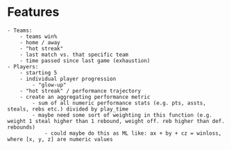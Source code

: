 # Features
    - Teams:
        - teams win%
        - home / away
        - "hot streak"
        - last match vs. that specific team
        - time passed since last game (exhaustion)
    - Players:
        - starting 5
        - individual player progression
            - "glow-up"
        - "hot streak" / performance trajectory
        - create an aggregating performance metric
            - sum of all numeric performance stats (e.g. pts, assts, steals, rebs etc.) divided by play_time
            - maybe need some sort of weighting in this function (e.g. weight 1 steal higher than 1 rebound, weight off. reb higher than def. rebounds)
                - could maybe do this as ML like: ax + by + cz = winloss, where [x, y, z] are numeric values



